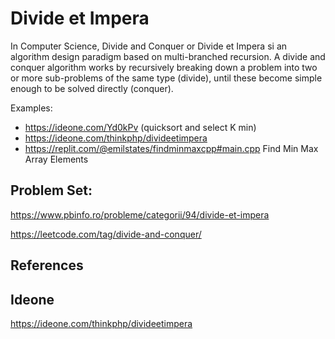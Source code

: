 # Divide et Impera

  In Computer Science, Divide and Conquer or Divide et Impera si an algorithm design paradigm based on multi-branched recursion.
  A divide and conquer algorithm works by recursively breaking down a problem into two or more sub-problems of the same type (divide),
  until these become simple enough to be solved directly (conquer).
  
  Examples:

  * https://ideone.com/Yd0kPv (quicksort and select K min)
  * https://ideone.com/thinkphp/divideetimpera
  * https://replit.com/@emilstates/findminmaxcpp#main.cpp Find Min Max Array Elements

## Problem Set:

https://www.pbinfo.ro/probleme/categorii/94/divide-et-impera

https://leetcode.com/tag/divide-and-conquer/

## References

## Ideone

https://ideone.com/thinkphp/divideetimpera
